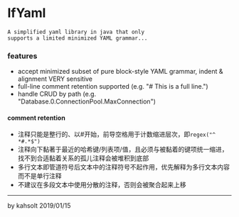 # IfYaml

    A simplified yaml library in java that only 
    supports a limited minimized YAML grammar...


### features
  - accept minimized subset of pure block-style YAML grammar, indent & alignment VERY sensitive
  - full-line comment retention supported (e.g. "# This is a full line.")
  - handle CRUD by path (e.g. "Database.0.ConnectionPool.MaxConnection")

#### comment retention
  - 注释只能是整行的、以#开始，前导空格用于计数缩进层次，即`regex("^ *#.*$")`
  - 注释向下黏著于最近的哈希键/列表项/值，且必须与被黏着的键项统一缩进，找不到合适黏着关系的孤儿注释会被堆积到底部
  - 多行文本即管道符号后文本中的注释符号不起作用，优先解释为多行文本内容而不是单行注释
  - 不建议在多段文本中使用分散的注释，否则会被聚合起来上移

----

by kahsolt
2019/01/15